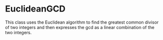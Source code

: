 # EuclideanGCD

This class uses the Euclidean algorithm to find the greatest
common divisor of two integers and then expresses the gcd as a
linear combination of the two integers.
